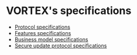# VORTEX's specifications

* [Protocol specifications](https://github.com/vortexchat/vortex-specifications/blob/master/vortex-protocol-specifications.md)
* [Features specifications](https://github.com/vortexchat/vortex-specifications/blob/master/vortex-features-specifications.md)
* [Business model specifications](https://github.com/vortexchat/vortex-specifications/blob/master/vortex-business-model-specifications.md)
* [Secure update protocol specifications](https://github.com/vortexchat/vortex-specifications/blob/master/images/VORTEX's%20secure%20updates%20protocol.png)
